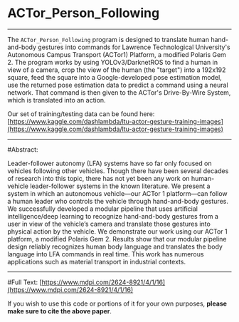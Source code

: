 # ACTor_Person_Following

---

The ``ACTor_Person_Following`` program is designed to translate human hand-and-body gestures into commands for Lawrence Technological University's Autonomous Campus Transport (ACTor1) Platform, a modified Polaris Gem 2. The program works by using YOLOv3/DarknetROS to find a human in view of a camera, crop the view of the human (the "target") into a 192x192 square, feed the square into a Google-developed pose estimation model, use the returned pose estimation data to predict a command using a neural network. That command is then given to the ACTor's Drive-By-Wire System, which is translated into an action.

Our set of training/testing data can be found here: [https://www.kaggle.com/dashlambda/ltu-actor-gesture-training-images](https://www.kaggle.com/dashlambda/ltu-actor-gesture-training-images)

---

#Abstract:

Leader-follower autonomy (LFA) systems have so far only focused on vehicles following other vehicles. Though there have been several decades of research into this topic, there has not yet been any work on human-vehicle leader-follower systems in the known literature. We present a system in which an autonomous vehicle—our ACTor 1 platform—can follow a human leader who controls the vehicle through hand-and-body gestures. We successfully developed a modular pipeline that uses artificial intelligence/deep learning to recognize hand-and-body gestures from a user in view of the vehicle’s camera and translate those gestures into physical action by the vehicle. We demonstrate our work using our ACTor 1 platform, a modified Polaris Gem 2. Results show that our modular pipeline design reliably recognizes human body language and translates the body language into LFA commands in real time. This work has numerous applications such as material transport in industrial contexts.

---

#Full Text: [https://www.mdpi.com/2624-8921/4/1/16](https://www.mdpi.com/2624-8921/4/1/16)

If you wish to use this code or portions of it for your own purposes, **please make sure to cite the above paper**.

